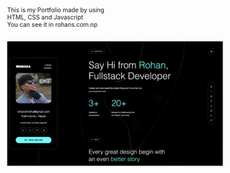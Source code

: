 This is my Portfolio made by using <br>
HTML, CSS and Javascript <br>
You can see it in rohans.com.np <br><br>

![Screenshot](images/screenshot.png)
